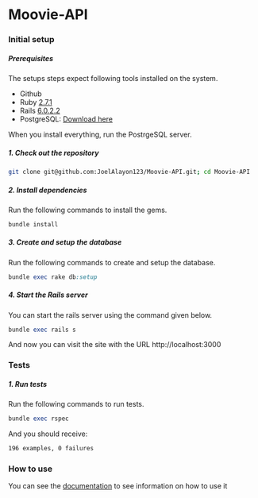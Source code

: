 # Moovie-API
### Initial setup
##### Prerequisites

The setups steps expect following tools installed on the system.

- Github
- Ruby [2.7.1](https://www.ruby-lang.org/en/news/2020/03/31/ruby-2-7-1-released/)
- Rails [6.0.2.2](https://rubygems.org/gems/rails/versions/6.0.2.2)
- PostgreSQL: [Download here](https://www.postgresql.org/download/)
    

When you install everything, run the PostrgeSQL server.

##### 1. Check out the repository

```bash
git clone git@github.com:JoelAlayon123/Moovie-API.git; cd Moovie-API
```
##### 2. Install dependencies

Run the following commands to install the gems.

```ruby
bundle install
```

##### 3. Create and setup the database

Run the following commands to create and setup the database.

```ruby
bundle exec rake db:setup
```

##### 4. Start the Rails server

You can start the rails server using the command given below.

```ruby
bundle exec rails s
```

And now you can visit the site with the URL http://localhost:3000

### Tests

##### 1. Run tests

Run the following commands to run tests.

```ruby
bundle exec rspec
```

And you should receive:

```bash
196 examples, 0 failures
```

### How to use

You can see the [documentation](https://github.com/Joelit0/Moovie-API/wiki) to see information on how to use it
